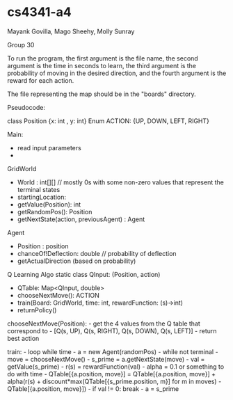 # cs4341-a4
Mayank Govilla, Mago Sheehy, Molly Sunray

Group 30

To run the program, the first argument is the file name, the second argument is the time in seconds to learn, the third argument is the probability of moving in the desired direction, and the fourth argument is the reward for each action.

The file representing the map should be in the "boards" directory.



Pseudocode:

class Position {x: int , y: int}
Enum ACTION: {UP, DOWN, LEFT, RIGHT}

Main: 
- read input parameters
- 

GridWorld
- World : int[][] // mostly 0s with some non-zero values that represent the terminal states
- startingLocation:
- getValue(Position): int
- getRandomPos(): Position
- getNextState(action, previousAgent) : Agent

Agent
- Position : position
- chanceOf!Deflection: double // probability of deflection
- getActualDirection (based on probability)


Q Learning Algo
static class QInput: (Position, action)
- QTable: Map<QInput, double>
- chooseNextMove(): ACTION
- train(Board: GridWorld, time: int, rewardFunction: (s)->int)
- returnPolicy()

chooseNextMove(Position):
    - get the 4 values from the Q table that correspond to 
    - [Q(s, UP), Q(s, RIGHT), Q(s, DOWN), Q(s, LEFT)]
    - return best action

train:
    - loop while time
        - a = new Agent(randomPos)
        - while not terminal
            - move = chooseNextMove()
            - s_prime = a.getNextState(move)
            - val = getValue(s_prime)
            - r(s) = rewardFunction(val)
            - alpha = 0.1 or something to do with time
            - QTable[{a.position, move}] = QTable[{a.position, move}] + alpha(r(s) + discount*max(QTable[{s_prime.position, m}] for m in moves) - QTable[{a.position, move}])
            - if val != 0: break
            - a = s_prime
